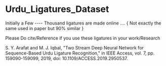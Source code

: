# Urdu_Ligatures_Dataset
Initially a Few ---- Thousand ligatures are made online .... { Not exactly the same used in paper but 90% similar }




Please Do cite/Reference if you use these ligatures in your work/Research

S. Y. Arafat and M. J. Iqbal, "Two Stream Deep Neural Network for Sequence-Based Urdu Ligature Recognition," in IEEE Access, vol. 7, pp. 159090-159099, 2019, doi: 10.1109/ACCESS.2019.2950537.
